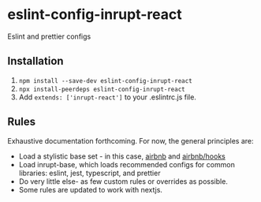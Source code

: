 # eslint-config-inrupt-react
Eslint and prettier configs


## Installation

1. `npm install --save-dev eslint-config-inrupt-react`
2. `npx install-peerdeps eslint-config-inrupt-react`
3. Add `extends: ['inrupt-react']` to your .eslintrc.js file.

## Rules

Exhaustive documentation forthcoming. For now, the general principles are:

* Load a stylistic base set - in this case,
  [airbnb](https://www.npmjs.com/package/eslint-config-airbnb) and 
  [airbnb/hooks](https://www.npmjs.com/package/eslint-config-airbnb-hooks)
* Load inrupt-base, which loads recommended configs for common libraries: eslint, jest, typescript,
  and prettier
* Do very little else- as few custom rules or overrides as possible.
* Some rules are updated to work with nextjs.
